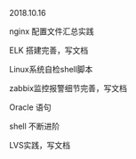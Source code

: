 2018.10.16

nginx 配置文件汇总实践

ELK 搭建完善，写文档

Linux系统自检shell脚本

zabbix监控报警细节完善，写文档

Oracle 语句

shell 不断进阶

LVS实践，写文档
